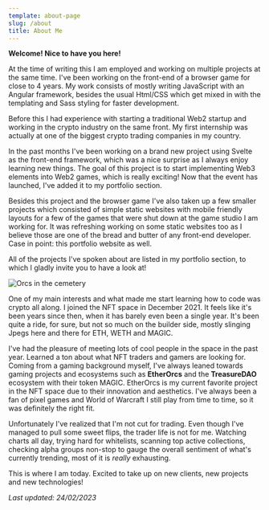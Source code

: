 ```yaml
---
template: about-page
slug: /about
title: About Me
---
```

**Welcome! Nice to have you here!**

At the time of writing this I am employed and working on multiple projects at the same time. I've been working on the front-end of a browser game for close to 4 years. My work consists of mostly writing JavaScript with an Angular framework, besides the usual Html/CSS which get mixed in with the templating and Sass styling for faster development.

Before this I had experience with starting a traditional Web2 startup and working in the crypto industry on the same front. My first internship was actually at one of the biggest crypto trading companies in my country. 

I﻿n the past months I've been working on a brand new project using Svelte as the front-end framework, which was a nice surprise as I always enjoy learning new things. The goal of this project is to start implementing Web3 elements into Web2 games, which is really exciting! Now that the event has launched, I've added it to my portfolio section.

B﻿esides this project and the browser game I've also taken up a few smaller projects which consisted of simple static websites with mobile friendly layouts for a few of the games that were shut down at the game studio I am working for. It was refreshing working on some static websites too as I believe those are one of the bread and butter of any front-end developer. Case in point: this portfolio website as well.

A﻿ll of the projects I've spoken about are listed in my portfolio section, to which I gladly invite you to have a look at!

![Orcs in the cemetery](/assets/cemetery.png "Orcs in the cemetery")

One of my main interests and what made me start learning how to code was crypto all along. I joined the NFT space in December 2021. It feels like it's been years since then, when it has barely even been a single year. It's been quite a ride, for sure, but not so much on the builder side, mostly slinging Jpegs here and there for ETH, WETH and MAGIC. 

I've had the pleasure of meeting lots of cool people in the space in the past year. Learned a ton about what NFT traders and gamers are looking for. Coming from a gaming background myself, I've always leaned towards gaming projects and ecosystems such as **EtherOrcs** and the **TreasureDAO** ecosystem with their token MAGIC. EtherOrcs is my current favorite project in the NFT space due to their innovation and aesthetics. I've always been a fan of pixel games and World of Warcraft I still play from time to time, so it was definitely the right fit.

Unfortunately I've realized that I'm not cut for trading. Even though I've managed to pull some sweet flips, the trader life is not for me. Watching charts all day, trying hard for whitelists, scanning top active collections, checking alpha groups non-stop to gauge the overall sentiment of what's currently trending, most of it is *really* exhausting.

This is where I am today. Excited to take up on new clients, new projects and new technologies!

*Last updated: 24/02/2023*